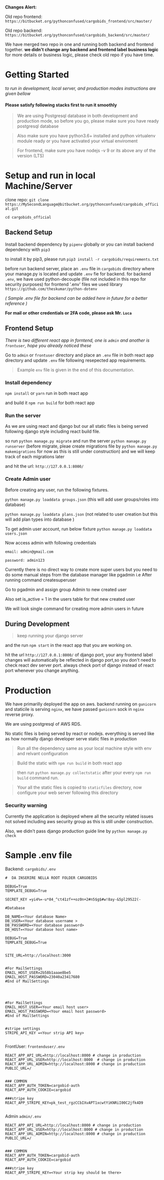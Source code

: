 **Changes Alert:**

Old repo frontend: `https://bitbucket.org/pythonconfused/cargobids_frontend/src/master/`

Old repo backend: `https://bitbucket.org/pythonconfused/cargobids_backend/src/master/`

We have merged two repo in one and running both backend and frontend together. **we didn't change any backend and frontend label business logic** for more details or business logic, please check old repo if you have time.

# Getting Started

_to run in development, local server, and production modes instructions are given bellow_

#### Please satisfy following stacks first to run it smoothly

> We are using Postgresql database in both development and production mode, so before you go, please make sure you have ready postgresql database

> Also make sure you have python3.6+ installed and python virtualenv module ready or you have activated your virtual enviroment

> For frontend, make sure you have nodejs -v 9 or its above any of the version (LTS)

# Setup and run in local Machine/Server

clone repo: `git clone https://MySecondLanguage@bitbucket.org/pythonconfused/cargobids_official.git`

`cd cargobids_official`

## Backend Setup

Install backend dependency by `pipenv` globally or you can install backend dependency with `pip3`

to install it by pip3, please run `pip3 install -r cargobids/requirements.txt`

before run backend server, place an `.env` file in `cargobids` directory where your manage.py is located and update `.env` fie for backend.
for backend `.env`, we have used python-decouple (file not included in this repo for security purposes)
for frontend '.env' files we used library `https://github.com/theskumar/python-dotenv`

_( Sample .env file for backend can be added here in future for a better reference )_

**For mail or other credentials or 2FA code, please ask Mr. `Luca`**

## Frontend Setup

_There is two different react app in forntend, one is `admin` and another is `frontuser`, hope you already noticed these_

Go to `admin` or `frontuser` directory and place an `.env` file in both react app directory and update `.env` file following resepected app requirements.

> Example `env` file is given in the end of this documentation.

### Install dependency

`npm install` or `yarn` run in both react app

and build it `npm run build` for both react app

### Run the server

As we are using react and django but our all static files is being served following django style including react build file.

so run `python manage.py migrate` and run the server `python manage.py runserver`
(before migrate, pleae create migrations file by `python manage.py makemigrations`
for now as this is still under construction) and we will keep track of each migrations later

and hit the url: `http://127.0.0.1:8000/`

### Create Admin user

Before creating any user, run the following fixtures.

`python manage.py loaddata groups.json`
(this will add user groups/roles into database)

`python manage.py loaddata plans.json`
(not related to user creation but this will add plan types into database )

To get admin user account, run below fixture
`python manage.py loaddata users.json`

Now access admin with following credentials

`email: admin@gmail.com`

`password: admin123`

Currently there is no direct way to create more super users but you need to do some manual steps from the database manager like pgadmin i.e
After running command createsuperuser

Go to pgadmin and assign group Admin to new created user

Also set is_active = 1 in the users table for that new created user

We will look single command for creating more admin users in future

## During Development

> keep running your django server

and the run `npm start` in the react app that you are working on.

hit the url `http://127.0.0.1:8000/` of django port, your any frontend label changes will automatically be reflected in django port,so you don't need to check react dev server port. always check port of django instead of react port whenever you change anything.

# Production

We have primarilly deployed the app on aws. backend running on `gunicorn` and staticile is serving `nginx`, we have passed `gunicorn` sock in `nginx` reverse proxy.

We are using postgresql of AWS RDS.

No static files is being served by react or nodejs. everything is served like as how normally django developer serve static files in production

> Run all the dependency same as your local machine style with env and relvant configuration

> Build the static with `npm run build` in both react app

> then run `python manage.py collectstatic` after your every `npm run build` command run.

> Your all the static files is copied to `staticfiles` directory, now configure your web server following this directory

### Security warning

Currently the application is deployed where all the security related issues not solved including aws security group as this is still under construction.

Also, we didn't pass django production guide line by `python manage.py check`

# Sample .env file

Backend: `cargobids/.env`

```
#  DA INSERIRE NELLA ROOT FOLDER CARGOBIDS

DEBUG=True
TEMPLATE_DEBUG=True

SECRET_KEY =yi4%=-u*84_^ct41zf++oz0n+2#n5$g$#w!8ay-&5pl29522(-

#Database

DB_NAME=<Your database Name>
DB_USER=<Your database username >
DB_PASSWORD=<Your database password>
DB_HOST=<Your database host name>

DEBUG=True
TEMPLATE_DEBUG=True


SITE_URL=http://localhost:3000


#For MailSettings
EMAIL_HOST_USER=2b58b1aaae8be5
EMAIL_HOST_PASSWORD=23040a23417680
#End of MailSettings




#For MailSettings
EMAIL_HOST_USER=<Your email host user>
EMAIL_HOST_PASSWORD=<Your email host password>
#End of MailSettings


#stripe settings
STRIPE_API_KEY =<Your strip API key>


```

FrontUser: `frontenduser/.env`

```
REACT_APP_API_URL=http://localhost:8000 # change in production
REACT_APP_URL_USER=http://localhost:8000  # change in production
REACT_APP_URL_ADMIN=http://localhost:8000 # change in production
PUBLIC_URL=/


### COMMON
REACT_APP_AUTH_TOKEN=cargobid-auth
REACT_APP_AUTH_COOKIE=cargobid

###stripe key
REACT_APP_STRIPE_KEY=pk_test_rgzCCbIXvAPT1xcwtYiKNRiI00C2jfk4D9


```

Admin `admin/.env`

```
REACT_APP_API_URL=http://localhost:8000 # change in production
REACT_APP_URL_USER=http://localhost:8000 # change in production
REACT_APP_URL_ADMIN=http://localhost:8000 # change in production
PUBLIC_URL=/


### COMMON
REACT_APP_AUTH_TOKEN=cargobid-auth
REACT_APP_AUTH_COOKIE=cargobid

###stripe key
REACT_APP_STRIPE_KEY=<Your strip key should be there>


```
